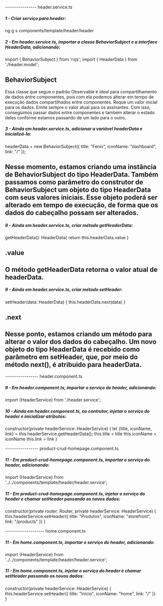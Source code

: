 ---------------- header.service.ts


##### 1 - Criar serviço para header:
ng g s components/template/header/header


##### 2 - Em header.service.ts, importar a classe BehaviorSubject e a interface HeaderData, adicionando:
import { BehaviorSubject } from 'rxjs';
import { HeaderData } from './header.model';

## BehaviorSubject
Essa classe que segue o padrão Observable é ideal para compartilhamento de dados entre componentes, pois com ela podemos alterar em tempo de execução dados compartilhados entre componentes. Reque um valor inicial para os dados. Emite sempre o valor atual para os assinantes. Com isso, conseguimos passar dados entre componentes e também alterar o estado deles conforme estamos passando de um lado para o outro.


##### 3 - Ainda em header.service.ts, adicionar a variável headerData e inicializá-la:
headerData = new BehaviorSubject<HeaderData>({
  title: "Fenix",
  iconName: "dashboard",
  link: "/"
});

## Nesse momento, estamos criando uma instância de BehaviorSubject do tipo HeaderData. Também passamos como parâmetro do construtor de BehaviorSubject um objeto do tipo HeaderData com seus valores iniciais. Esse objeto poderá ser alterado em tempo de execução, de forma que os dados do cabeçalho possam ser alterados.


##### 9 - Ainda em header.service.ts, criar método getHeaderData:
getHeaderData(): HeaderData{
  return this.headerData.value
}

## .value

## O método getHeaderData retorna o valor atual de headerData.


##### 9 - Ainda em header.service.ts, criar método setHeader:
setHeader(data: HeaderData) {
  this.headerData.next(data)
}

## .next

## Nesse ponto, estamos criando um método para alterar o valor dos dados do cabeçalho. Um novo objeto do tipo HeaderData é recebido como parâmetro em setHeader, que, por meio do método next(), é atribuido para headerData.


----------------- header.component.ts


##### 9 - Em header.component.ts, importar o serviço do header, adicionando:
import {HeaderService} from './header.service';


##### 10 - Ainda em header.component.ts, no contrutor, injetar o serviço do header e inicializar atributos:
constructor(private headerService: HeaderService) {
  let {title, iconName, link} = this.headerService.getHeaderData();
  this.title = title
  this.iconName = iconName
  this.link = link
}



----------------- product-crud-homepage.component.ts



##### 11 - Em product-crud-homepage.component.ts, importar o serviço do header, adicionando:
import {HeaderService} from '../../components/template/header/header.service';


##### 11 - Em product-crud-homepage.component.ts, injetar o serviço do header e chamar setHeader passando os novos dados:
constructor(private router: Router, private headerService: HeaderService) { 
  this.headerService.setHeader({
    title: "Produtos",
    iconName: "storefront",
    link: "/products"
  })
}


-------------------- home.component.ts



##### 11 - Em home.component.ts, importar o serviço do header, adicionando:
import {HeaderService} from '../../components/template/header/header.service';


##### 11 - Em home.component.ts, injetar o serviço do header e chamar setHeader passando os novos dados:
constructor(private headerService: HeaderService) {
  this.headerService.setHeader({
    title: "Início",
    iconName: "home",
    link: "/"
  })
}